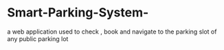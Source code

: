 # Smart-Parking-System-
a web application used to check , book and navigate to the parking slot of any public parking lot 
